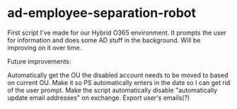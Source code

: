 # ad-employee-separation-robot
First script I've made for our Hybrid O365 environment. It prompts the user for information and does some AD stuff in the background. Will be improving on it over time.

Future improvements:

Automatically get the OU the disabled account needs to be moved to based on current OU.
Make it so PS automatically enters in the date so I can get rid of the user prompt.
Make the script automatically disable "automatically update email addresses" on exchange.
Export user's emails(?)
